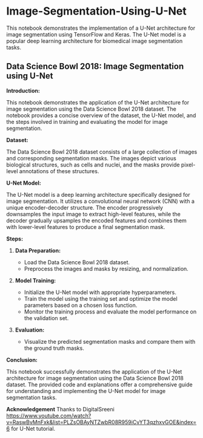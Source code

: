 # Image-Segmentation-Using-U-Net

This notebook demonstrates the implementation of a U-Net architecture for image segmentation using TensorFlow and Keras. The U-Net model is a popular deep learning architecture for biomedical image segmentation tasks.

## Data Science Bowl 2018: Image Segmentation using U-Net

**Introduction:**

This notebook demonstrates the application of the U-Net architecture for image segmentation using the Data Science Bowl 2018 dataset. The notebook provides a concise overview of the dataset, the U-Net model, and the steps involved in training and evaluating the model for image segmentation.

**Dataset:**

The Data Science Bowl 2018 dataset consists of a large collection of images and corresponding segmentation masks. The images depict various biological structures, such as cells and nuclei, and the masks provide pixel-level annotations of these structures.

**U-Net Model:**

The U-Net model is a deep learning architecture specifically designed for image segmentation. It utilizes a convolutional neural network (CNN) with a unique encoder-decoder structure. The encoder progressively downsamples the input image to extract high-level features, while the decoder gradually upsamples the encoded features and combines them with lower-level features to produce a final segmentation mask.

**Steps:**

1. **Data Preparation:**
    - Load the Data Science Bowl 2018 dataset.
    - Preprocess the images and masks by resizing, and normalization.

2. **Model Training:**
    - Initialize the U-Net model with appropriate hyperparameters.
    - Train the model using the training set and optimize the model parameters based on a chosen loss function.
    - Monitor the training process and evaluate the model performance on the validation set.

3. **Evaluation:**
    - Visualize the predicted segmentation masks and compare them with the ground truth masks.

**Conclusion:**

This notebook successfully demonstrates the application of the U-Net architecture for image segmentation using the Data Science Bowl 2018 dataset. The provided code and explanations offer a comprehensive guide for understanding and implementing the U-Net model for image segmentation tasks.

**Acknowledgement**
Thanks to DigitalSreeni https://www.youtube.com/watch?v=RaswBvMnFxk&list=PLZsOBAyNTZwbR08R959iCvYT3qzhxvGOE&index=6 for U-Net tutorial.
